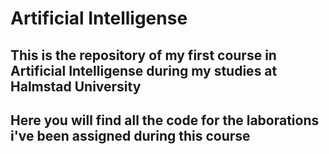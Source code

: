 # Artificial Intelligense
## This is the repository of my first course in Artificial Intelligense during my studies at Halmstad University
## Here you will find all the code for the laborations i've been assigned during this course

